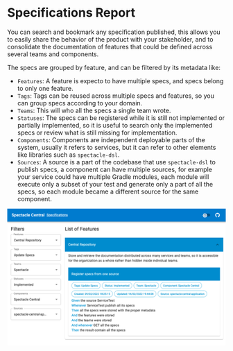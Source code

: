 [//]: # ( {{ title: Specifications Report }} {{ features: Specifications }} )

# Specifications Report

You can search and bookmark any specification published, this allows you to easily share the
behavior of the product with your stakeholder, and to consolidate the documentation of features that
could be defined across several teams and components.

The specs are grouped by feature, and can be filtered by its metadata like:

* `Features`: A feature is expecto to have multiple specs, and specs belong to only one feature.
* `Tags`: Tags can be reused across multiple specs and features, so you can group specs according to
  your domain.
* `Teams`: This will who all the specs a single team wrote.
* `Statuses`: The specs can be registered while it is still not implemented or partially
  implemented, so it is useful to search only the implemented specs or review what is still missing
  for implementation.
* `Components`: Components are independent deployable parts of the system, usually it refers to
  services, but it can refer to other elements like libraries such as `spectacle-dsl`.
* `Sources`: A source is a part of the codebase that use `spectacle-dsl` to publish specs, a
  component can have multiple sources, for example your service could have multiple Gradle modules,
  each module will execute only a subset of your test and generate only a part of all the specs, so
  each module became a different source for the same component.

![Specifciations Page](https://github.com/gianluigip/spectacle/raw/master/spectacle-central/docs/images/SpecificationsPage.png)
